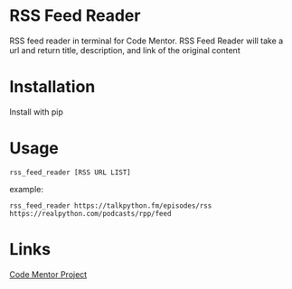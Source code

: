 # RSS Feed Reader
RSS feed reader in terminal for Code Mentor.  RSS Feed Reader will take a url and return title, description, and link of the original content

# Installation
Install with pip

# Usage
`rss_feed_reader [RSS URL LIST]`

example:

`rss_feed_reader https://talkpython.fm/episodes/rss https://realpython.com/podcasts/rpp/feed`

# Links
[Code Mentor Project](https://www.codementor.io/projects/tool/rss-feed-reader-in-terminal-atx32jp82q)
